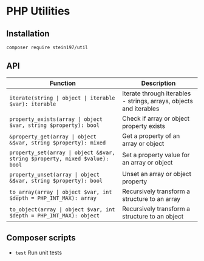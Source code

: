 # PHP Utilities
## Installation
```
composer require stein197/util
```

## API
| Function | Description |
|----------|-------------|
| `iterate(string \| object \| iterable $var): iterable` | Iterate through iterables - strings, arrays, objects and iterables |
| `property_exists(array \| object $var, string $property): bool` | Check if array or object property exists |
| `&property_get(array \| object &$var, string $property): mixed` | Get a property of an array or object |
| `property_set(array \| object &$var, string $property, mixed $value): bool` | Set a property value for an array or object |
| `property_unset(array \| object &$var, string $property): bool` | Unset an array or object property |
| `to_array(array \| object $var, int $depth = PHP_INT_MAX): array` | Recursively transform a structure to an array |
| `to_object(array \| object $var, int $depth = PHP_INT_MAX): object` | Recursively transform a structure to an object |

## Composer scripts
- `test` Run unit tests

